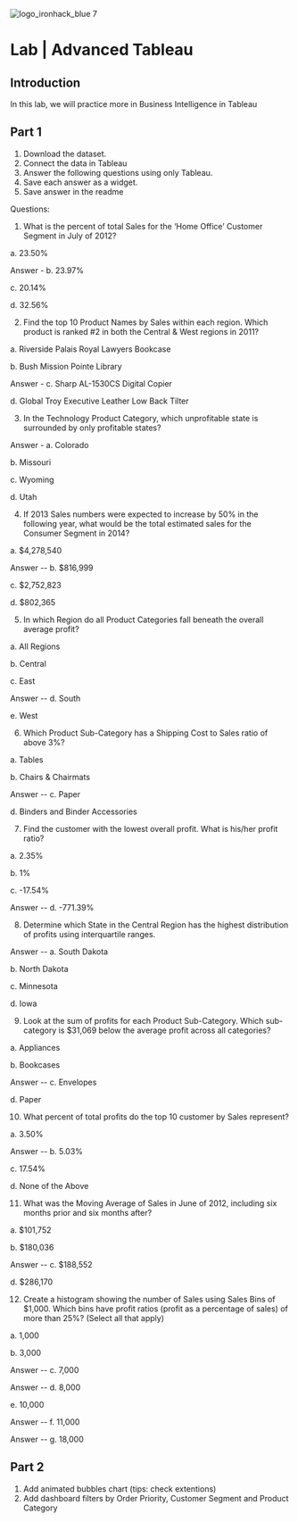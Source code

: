 ![logo_ironhack_blue 7](https://user-images.githubusercontent.com/23629340/40541063-a07a0a8a-601a-11e8-91b5-2f13e4e6b441.png)

# Lab | Advanced Tableau

## Introduction

In this lab, we will practice more in Business Intelligence in Tableau



## Part 1

1. Download the dataset.
2. Connect the data in Tableau
3. Answer the following questions using only Tableau. 
4. Save each answer as a widget. 
5. Save answer in the readme

Questions:
1. What is the percent of total Sales for the ‘Home Office’ Customer Segment in July of 2012?

a. 23.50%

Answer  - b. 23.97%       

c. 20.14%

d. 32.56%


2. Find the top 10 Product Names by Sales within each region. Which product is ranked #2 in both the Central
& West regions in 2011?

a. Riverside Palais Royal Lawyers Bookcase

b. Bush Mission Pointe Library

Answer - c. Sharp AL-1530CS Digital Copier

d. Global Troy Executive Leather Low Back Tilter


3. In the Technology Product Category, which unprofitable state is surrounded by only profitable states?

Answer - a. Colorado

b. Missouri

c. Wyoming

d. Utah


4. If 2013 Sales numbers were expected to increase by 50% in the following year, what would be the total
estimated sales for the Consumer Segment in 2014?

a. $4,278,540

Answer -- b. $816,999

c. $2,752,823

d. $802,365


5. In which Region do all Product Categories fall beneath the overall average profit?

a. All Regions

b. Central

c. East

Answer -- d. South

e. West


6. Which Product Sub-Category has a Shipping Cost to Sales ratio of above 3%?

a. Tables

b. Chairs & Chairmats

Answer -- c. Paper

d. Binders and Binder Accessories


7. Find the customer with the lowest overall profit. What is his/her profit ratio?

a. 2.35%

b. 1%

c. -17.54%

Answer -- d. -771.39%


8. Determine which State in the Central Region has the highest distribution of profits using interquartile
ranges.

Answer -- a. South Dakota

b. North Dakota

c. Minnesota

d. Iowa


9. Look at the sum of profits for each Product Sub-Category. Which sub-category is $31,069 below the
average profit across all categories?

a. Appliances

b. Bookcases

Answer -- c. Envelopes

d. Paper


10. What percent of total profits do the top 10 customer by Sales represent?

a. 3.50%

Answer -- b. 5.03%

c. 17.54%

d. None of the Above


11. What was the Moving Average of Sales in June of 2012, including six months prior and six months after?

a. $101,752

b. $180,036

Answer -- c. $188,552

d. $286,170


12. Create a histogram showing the number of Sales using Sales Bins of $1,000. Which bins have profit ratios
(profit as a percentage of sales) of more than 25%? (Select all that apply)

a. 1,000

b. 3,000

Answer -- c. 7,000

Answer -- d. 8,000

e. 10,000

Answer -- f. 11,000

Answer -- g. 18,000



## Part 2
1. Add animated bubbles chart (tips: check extentions)
2. Add dashboard filters by Order Priority, Customer Segment and Product Category
